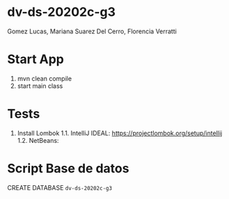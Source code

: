# dv-ds-20202c-g3

Gomez Lucas, Mariana Suarez Del Cerro, Florencia Verratti

# Start App

1. mvn clean compile
2. start main class

# Tests

1. Install Lombok
1.1. IntelliJ IDEAL: https://projectlombok.org/setup/intellij
1.2. NetBeans:

# Script Base de datos

CREATE DATABASE `dv-ds-20202c-g3`
